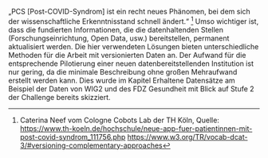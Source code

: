 „PCS [Post-COVID-Syndrom] ist ein recht neues Phänomen, bei dem sich der wissenschaftliche Erkenntnisstand schnell ändert.“ [^77] Umso wichtiger ist, dass die fundierten Informationen, die die datenhaltenden Stellen (Forschungseinrichtung, Open Data, usw.) bereitstellen, permanent aktualisiert werden. Die hier verwendeten Lösungen bieten unterschiedliche Methoden für die Arbeit mit versionierten Daten an. Der Aufwand für die entsprechende Pilotierung einer neuen datenbereitstellenden Institution ist nur gering, da die minimale Beschreibung ohne großen Mehraufwand erstellt werden kann. Dies wurde im Kapitel 
Erhaltene Datensätze am Beispiel der Daten von WIG2 und des FDZ Gesundheit mit Blick auf Stufe 2 der Challenge bereits skizziert.

[^77]:Caterina Neef vom Cologne Cobots Lab der TH Köln, Quelle: https://www.th-koeln.de/hochschule/neue-app-fuer-patientinnen-mit-post-covid-syndrom_111756.php
  https://www.w3.org/TR/vocab-dcat-3/#versioning-complementary-approaches
